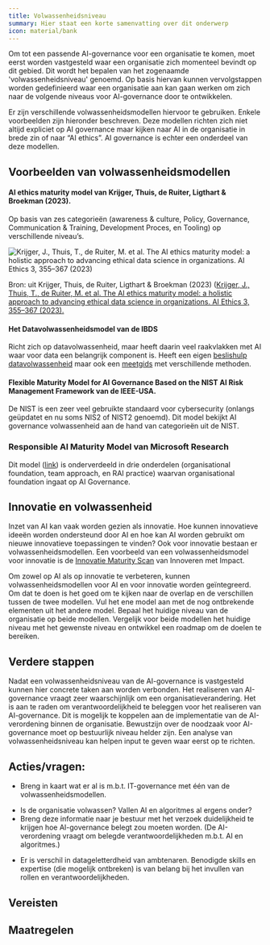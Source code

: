 ```yaml
---
title: Volwassenheidsniveau
summary: Hier staat een korte samenvatting over dit onderwerp
icon: material/bank
---
```


Om tot een passende AI-governance voor een organisatie te komen, moet eerst worden vastgesteld waar een organisatie zich momenteel bevindt op dit gebied. Dit wordt het bepalen van het zogenaamde 'volwassenheidsniveau' genoemd. Op basis hiervan kunnen vervolgstappen worden gedefinieerd waar een organisatie aan kan gaan werken om zich naar de volgende niveaus voor AI-governance door te ontwikkelen. 

Er zijn verschillende volwassenheidsmodellen hiervoor te gebruiken. Enkele voorbeelden zijn hieronder beschreven. Deze modellen richten zich niet altijd expliciet op AI governance maar kijken naar AI in de organisatie in brede zin of naar “AI ethics”. AI governance is echter een onderdeel van deze modellen.

## Voorbeelden van volwassenheidsmodellen

#### AI ethics maturity model van Krijger, Thuis, de Ruiter, Ligthart & Broekman (2023).
Op basis van zes categorieën (awareness & culture, Policy, Governance, Communication & Training, Development Proces, en Tooling) op verschillende niveau’s. 

![Krijger, J., Thuis, T., de Ruiter, M. et al. The AI ethics maturity model: a holistic approach to advancing ethical data science in organizations. AI Ethics 3, 355–367 (2023)](https://github.com/user-attachments/assets/07860cdc-9d6c-46f4-aace-cfcdf71e114d)

Bron: uit Krijger, Thuis, de Ruiter, Ligthart & Broekman (2023)  ([Krijger, J., Thuis, T., de Ruiter, M. et al. The AI ethics maturity model: a holistic approach to advancing ethical data science in organizations. AI Ethics 3, 355–367 (2023).](https://link.springer.com/article/10.1007/s43681-022-00228-7)

#### Het Datavolwassenheidsmodel van de IBDS
Richt zich op datavolwassenheid, maar heeft daarin veel raakvlakken met AI waar voor data een belangrijk component is. Heeft een eigen [beslishulp datavolwassenheid](https://realisatieibds.nl/groups/view/c23ab74c-adb4-424e-917d-773a37968efe/kenniscentrum-van-de-ibds/wiki/view/2447d2a8-6c48-468d-9739-00772688853f/beslishulp-datavolwassenheid) maar ook een [meetgids](https://realisatieibds.nl/page/view/ad94d97c-4d48-443c-aedd-235b2d0ca8b6/wegwijzer-volwassenheidsmodellen) met verschillende methoden.

#### Flexible Maturity Model for AI Governance Based on the NIST AI Risk Management Framework van de IEEE-USA.
De NIST is een zeer veel gebruikte standaard voor cybersecurity (onlangs geüpdatet en nu soms NIS2 of NIST2 genoemd). Dit model bekijkt AI governance volwassenheid aan de hand van categorieën uit de NIST.

### Responsible AI Maturity Model van Microsoft Research
Dit model ([link](https://www.microsoft.com/en-us/research/publication/responsible-ai-maturity-model/)) is onderverdeeld in drie onderdelen (organisational foundation, team approach, en RAI practice) waarvan organisational foundation ingaat op AI Governance. 

## Innovatie en volwassenheid

Inzet van AI kan vaak worden gezien als innovatie. Hoe kunnen innovatieve ideeën worden ondersteund door AI en hoe kan AI worden gebruikt om nieuwe innovatieve toepassingen te vinden? Ook voor innovatie bestaan er volwassenheidsmodellen. Een voorbeeld van een volwassenheidsmodel voor innovatie is de [Innovatie Maturity Scan](https://www.rijksorganisatieodi.nl/innoveren-met-impact/onze-services/innovatie-maturity-scan) van Innoveren met Impact. 
 
Om zowel op AI als op innovatie te verbeteren, kunnen volwassenheidsmodellen voor AI en voor innovatie worden geïntegreerd. Om dat te doen is het goed om te kijken naar de overlap en de verschillen tussen de twee modellen. Vul het ene model aan met de nog ontbrekende elementen uit het andere model. Bepaal het huidige niveau van de organisatie op beide modellen. Vergelijk voor beide modellen het huidige niveau met het gewenste niveau en ontwikkel een roadmap om de doelen te bereiken. 

## Verdere stappen
Nadat een volwassenheidsniveau van de AI-governance is vastgesteld kunnen hier concrete taken aan worden verbonden. Het realiseren van AI-governance vraagt zeer waarschijnlijk om een organisatieverandering. Het is aan te raden om verantwoordelijkheid te beleggen voor het realiseren van AI-governance. Dit is mogelijk te koppelen aan de implementatie van de AI-verordening binnen de organisatie. Bewustzijn over de noodzaak voor AI-governance moet op bestuurlijk niveau helder zijn. Een analyse van volwassenheidsniveau kan helpen input te geven waar eerst op te richten.

## Acties/vragen:
*	Breng in kaart wat er al is m.b.t. IT-governance met één van de volwassenheidsmodellen.
-	Is de organisatie volwassen? Vallen AI en algoritmes al ergens onder? 
-	Breng deze informatie naar je bestuur met het verzoek duidelijkheid te krijgen hoe AI-governance belegt zou moeten worden. (De AI-verordening vraagt om belegde verantwoordelijkheden m.b.t. AI en algoritmes.)
*	Er is verschil in datageletterdheid van ambtenaren. Benodigde skills en expertise (die mogelijk ontbreken) is van belang bij het invullen van rollen en verantwoordelijkheden.

 


## Vereisten

<!-- list_vereisten_1 bouwblok/governance -->

## Maatregelen

<!-- list_maatregelen_1 bouwblok/governance -->
